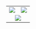 <div align="center">

  <table>
    <tr>
      <td>
        <img src="https://github-readme-stats.vercel.app/api?username=fkrndev&theme=tokyonight&show_icons=true&hide_border=false&count_private=true" />
      </td>
      <td>
        <img src="https://github-readme-streak-stats.herokuapp.com/?user=fkrndev&theme=tokyonight&hide_border=false" />
      </td>
    </tr>
    <tr>
      <td colspan="2" align="center">
        <img src="https://github-readme-stats.vercel.app/api/top-langs/?username=fkrndev&theme=tokyonight&show_icons=true&hide_border=false&layout=compact" />
      </td>
    </tr>
  </table>

</div>
